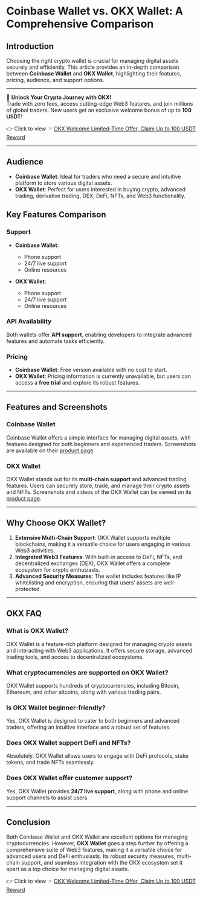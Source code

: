# Coinbase Wallet vs. OKX Wallet: A Comprehensive Comparison

## Introduction

Choosing the right crypto wallet is crucial for managing digital assets securely and efficiently. This article provides an in-depth comparison between **Coinbase Wallet** and **OKX Wallet**, highlighting their features, pricing, audience, and support options.

---

🚀 **Unlock Your Crypto Journey with OKX!**  
Trade with zero fees, access cutting-edge Web3 features, and join millions of global traders. New users get an exclusive welcome bonus of up to **100 USDT**!  

👉 Click to view ☞ [OKX Welcome Limited-Time Offer, Claim Up to 100 USDT Reward](https://bit.ly/OKXe)

---

## Audience

- **Coinbase Wallet**: Ideal for traders who need a secure and intuitive platform to store various digital assets.  
- **OKX Wallet**: Perfect for users interested in buying crypto, advanced trading, derivative trading, DEX, DeFi, NFTs, and Web3 functionality.

## Key Features Comparison

### Support

- **Coinbase Wallet**:  
  - Phone support  
  - 24/7 live support  
  - Online resources  

- **OKX Wallet**:  
  - Phone support  
  - 24/7 live support  
  - Online resources  

### API Availability

Both wallets offer **API support**, enabling developers to integrate advanced features and automate tasks efficiently.

### Pricing

- **Coinbase Wallet**: Free version available with no cost to start.  
- **OKX Wallet**: Pricing information is currently unavailable, but users can access a **free trial** and explore its robust features.

---

## Features and Screenshots

### Coinbase Wallet
Coinbase Wallet offers a simple interface for managing digital assets, with features designed for both beginners and experienced traders. Screenshots are available on their [product page](https://sourceforge.net/software/product/Coinbase-Wallet/).

### OKX Wallet
OKX Wallet stands out for its **multi-chain support** and advanced trading features. Users can securely store, trade, and manage their crypto assets and NFTs. Screenshots and videos of the OKX Wallet can be viewed on its [product page](https://sourceforge.net/software/product/OKX-Wallet/).

---

## Why Choose OKX Wallet?

1. **Extensive Multi-Chain Support**: OKX Wallet supports multiple blockchains, making it a versatile choice for users engaging in various Web3 activities.
2. **Integrated Web3 Features**: With built-in access to DeFi, NFTs, and decentralized exchanges (DEX), OKX Wallet offers a complete ecosystem for crypto enthusiasts.
3. **Advanced Security Measures**: The wallet includes features like IP whitelisting and encryption, ensuring that users’ assets are well-protected.

---

## OKX FAQ

### What is OKX Wallet?

OKX Wallet is a feature-rich platform designed for managing crypto assets and interacting with Web3 applications. It offers secure storage, advanced trading tools, and access to decentralized ecosystems.

### What cryptocurrencies are supported on OKX Wallet?

OKX Wallet supports hundreds of cryptocurrencies, including Bitcoin, Ethereum, and other altcoins, along with various trading pairs.

### Is OKX Wallet beginner-friendly?

Yes, OKX Wallet is designed to cater to both beginners and advanced traders, offering an intuitive interface and a robust set of features.

### Does OKX Wallet support DeFi and NFTs?

Absolutely. OKX Wallet allows users to engage with DeFi protocols, stake tokens, and trade NFTs seamlessly.

### Does OKX Wallet offer customer support?

Yes, OKX Wallet provides **24/7 live support**, along with phone and online support channels to assist users.

---

## Conclusion

Both Coinbase Wallet and OKX Wallet are excellent options for managing cryptocurrencies. However, **OKX Wallet** goes a step further by offering a comprehensive suite of Web3 features, making it a versatile choice for advanced users and DeFi enthusiasts. Its robust security measures, multi-chain support, and seamless integration with the OKX ecosystem set it apart as a top choice for managing digital assets.

👉 Click to view ☞ [OKX Welcome Limited-Time Offer, Claim Up to 100 USDT Reward](https://bit.ly/OKXe)
